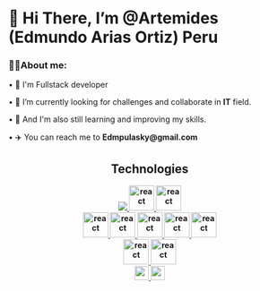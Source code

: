 #
<h1 align="left">👋 Hi There, I’m @Artemides (Edmundo Arias Ortiz) Peru</h1>
<div align="left">
    <h3>👨‍💻About me:</h3>
        <p>• 💫 I'm Fullstack developer</p>
        <p>• 🤯 I’m currently looking for challenges and collaborate in <b>IT</b> field.</p>
        <p>• 💬 And I'm also still learning and improving my skills.</p>
        <p>• ✈️ You can reach me to <b>Edmpulasky@gmail.com<b/></p>
</div>
<div align="center">
  <h2>Technologies</h2>
   <a href="https://developer.mozilla.org/en-US/docs/Web/JavaScript" target="_blank"> <img src="https://img.icons8.com/color/48/000000/javascript.png"/> </a>
   <a href="#" target="_blank"> <img src="https://www.vectorlogo.zone/logos/w3_html5/w3_html5-icon.svg" alt="react" width="45" height="45"/> </a
   <a href="#" target="_blank"> <img src="https://www.vectorlogo.zone/logos/w3_css/w3_css-icon.svg" alt="react" width="45" height="45"/> </a></br>
   <a href="#" target="_blank"> <img src="https://www.vectorlogo.zone/logos/postgresql/postgresql-icon.svg" alt="react" width="45" height="45"/> </a> 
   <a href="#" target="_blank"> <img src="https://www.vectorlogo.zone/logos/mongodb/mongodb-icon.svg" alt="react" width="45" height="45"/> </a> 
   <a href="#" target="_blank"> <img src="https://www.vectorlogo.zone/logos/reactjs/reactjs-icon.svg" alt="react" width="45" height="45"/> </a> 
   <a href="#" target="_blank"> <img src="https://www.vectorlogo.zone/logos/nodejs/nodejs-icon.svg" alt="react" width="45" height="45"/> </a>
   <a href="#" target="_blank"> <img src="https://www.vectorlogo.zone/logos/tailwindcss/tailwindcss-icon.svg" alt="react" width="45" height="45"/> </a>
   <br>
   <a href="#" target="_blank"> <img src="https://www.vectorlogo.zone/logos/git-scm/git-scm-icon.svg" alt="react" width="45" height="45"/> </a>
    <a href="#" target="_blank"> <img src="https://www.vectorlogo.zone/logos/github/github-tile.svg" alt="react" width="45" height="45"/> </a>
   <br>
   <a href="#" target="_blank"> <img src="https://www.vectorlogo.zone/logos/visualstudio_code/visualstudio_code-icon.svg" alt="react" width="25" height="25"/> </a>
   <a href="#" target="_blank"> <img src="https://www.vectorlogo.zone/logos/getpostman/getpostman-icon.svg" alt="react" width="25" height="25"/> </a>
</div>
